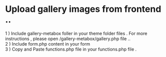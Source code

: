 <h1>Upload gallery images from frontend ..</h1>


1 ) Include gallery-metabox foller in your theme folder files . 
   For more instructions , please open /gallery-metabox/gallery.php file ..<br>
2 ) Include form.php content in your form <br>
3 ) Copy and Paste functions.php file in your functions.php file . 

